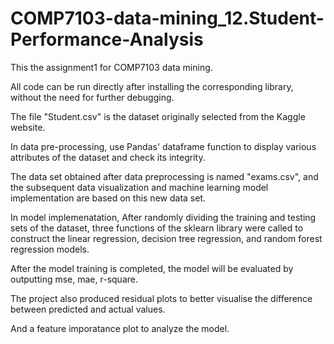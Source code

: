 # COMP7103-data-mining_12.Student-Performance-Analysis
This the assignment1 for COMP7103 data mining.

All code can be run directly after installing the corresponding library, without the need for further debugging.

The file "Student.csv" is the dataset originally selected from the Kaggle website.

In data pre-processing, use Pandas' dataframe function to display various attributes of the dataset and check its integrity.

The data set obtained after data preprocessing is named "exams.csv", and the subsequent data visualization and machine learning model implementation are based on this new data set.

In model implemenatation, After randomly dividing the training and testing sets of the dataset, three functions of the sklearn library were called to construct the linear regression, decision tree regression, and random forest regression models.

After the model training is completed, the model will be evaluated by outputting mse, mae, r-square.

The project also produced residual plots to better visualise the difference between predicted and actual values.

And a feature imporatance plot to analyze the model.

